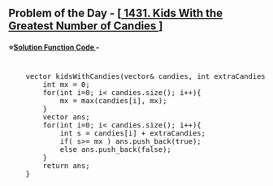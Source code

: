 ## Problem of the Day - [<a href="https://leetcode.com/problems/kids-with-the-greatest-number-of-candies/description/"> 1431. Kids With the Greatest Number of Candies </a>]


#### ⭐<ins>Solution Function Code </ins> -
<pre>

    vector<bool> kidsWithCandies(vector<int>& candies, int extraCandies) {
        int mx = 0;
        for(int i=0; i< candies.size(); i++){
            mx = max(candies[i], mx);
        }
        vector<bool> ans;
        for(int i=0; i< candies.size(); i++){
            int s = candies[i] + extraCandies;
            if( s>= mx ) ans.push_back(true);
            else ans.push_back(false);
        }
        return ans;
    }
</pre>
